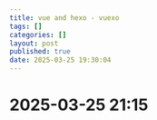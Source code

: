 ```yaml
---
title: vue and hexo - vuexo
tags: []
categories: []
layout: post
published: true
date: 2025-03-25 19:30:04
---
```

# 2025-03-25 21:15
